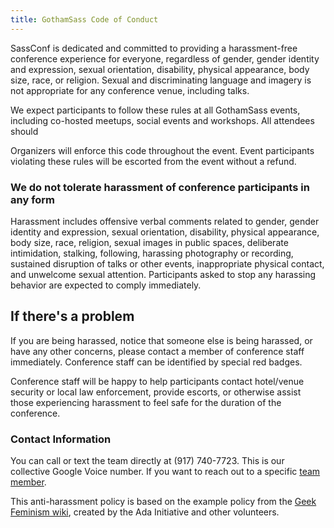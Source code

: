 ```yaml
---
title: GothamSass Code of Conduct
---
```


SassConf is dedicated and committed to providing a harassment-free conference
experience for everyone, regardless of gender, gender identity and expression,
sexual orientation, disability, physical appearance, body size, race,
or religion. Sexual and discriminating language and imagery is not appropriate
for any conference venue, including talks.

We expect participants to follow these rules at all GothamSass events,
including co-hosted meetups, social events and workshops. All attendees should

Organizers will enforce this code throughout the event.
Event participants violating these rules will be escorted from the
event without a refund.

### We do not tolerate harassment of conference participants in any form

Harassment includes offensive verbal comments related to gender, gender
identity and expression, sexual orientation, disability, physical appearance,
body size, race, religion, sexual images in public spaces, deliberate
intimidation, stalking, following, harassing photography or recording,
sustained disruption of talks or other events, inappropriate physical contact,
and unwelcome sexual attention. Participants asked to stop any harassing
behavior are expected to comply immediately.

## If there's a problem

If you are being harassed, notice that someone else is being harassed, or
have any other concerns, please contact a member of conference staff
immediately. Conference staff can be identified by special red badges.

Conference staff will be happy to help participants contact hotel/venue
security or local law enforcement, provide escorts, or otherwise assist those
experiencing harassment to feel safe for the duration of the conference.

### Contact Information

You can call or text the team directly at (917) 740-7723. This is our
collective Google Voice number. If you want to reach out to a
specific [team member](team).

This anti-harassment policy is based on the example policy from the
[Geek Feminism wiki](http://geekfeminism.wikia.com/wiki/Conference_anti-harassment),
created by the Ada Initiative and other volunteers.

